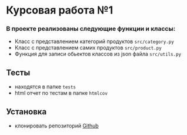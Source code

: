 # Курсовая работа №1

### В проекте реализованы следующие функции и классы:
* Класс с представлением категорий продуктов `src/category.py`
* Класс с представлением самих продуктов `src/product.py`
* Функция для записи обьектов классов из json файла `src/utils.py`

## Тесты
* находятся в папке `tests`
* html отчет по тестам в папке `htmlcov`

## Установка
+ клонировать репозиторий [Github](https://github.com/Ascon29/course_work_2-classes-)

